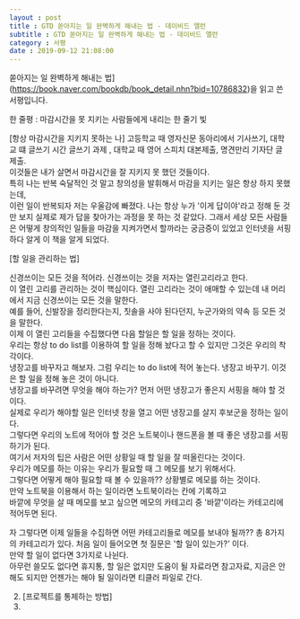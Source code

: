 ```yaml
---
layout : post
title : GTD 쏟아지는 일 완벽하게 해내는 법 - 데이비드 앨런
subtitle : GTD 쏟아지는 일 완벽하게 해내는 법 - 데이비드 앨런
category : 서평
date : 2019-09-12 21:08:00
---
```


쏟아지는 일 완벽하게 해내는 법](https://book.naver.com/bookdb/book_detail.nhn?bid=10786832)을 읽고 쓴 서평입니다.  

한 줄평 : 마감시간을 못 지키는 사람들에게 내리는 한 줄기 빛


\[항상 마감시간을 지키지 못하는 나\]
 고등학교 때 영자신문 동아리에서 기사쓰기, 대학교 떄 글쓰기 시간 글쓰기 과제 , 대학교 때 영어 스피치 대본제출, 명견만리 기자단 글 제출.  
이것들은 내가 살면서 마감시간을 잘 지키지 못 했던 것들이다.  
특히 나는 반복 숙달적인 것 말고 창의성을 발휘해서 마감을 지키는 일은 항상 하지 못했는데,  
이런 일이 반복되자 저는 우울감에 빠졌다.
나는 항상 누가 '이게 답이야'라고 정해 둔 것만 보지 실제로 제가 답을 찾아가는 과정을 못 하는 것 같았다.
그래서 세상 모든 사람들은 어떻게 창의적인 일들을 마감을 지켜가면서 할까라는 궁금증이 있었고 인터넷을 서핑하다 알게 이 책을 알게 되었다.

\[할 일을 관리하는 법\]

 신경쓰이는 모든 것을 적어라. 신경쓰이는 것을 저자는 열린고리라고 한다.  
 이 열린 고리를 관리하는 것이 핵심이다.
 열린 고리라는 것이 애매할 수 있는데 내 머리에서 지금 신경쓰이는 모든 것을 말한다.  
 예를 들어, 신발장을 정리한다는지, 칫솔을 사야 된다던지, 누군가와의 약속 등 모든 것을 말한다.  
 이제 이 열린 고리들을 수집했다면 다음 할일은 할 일을 정하는 것이다.  
 우리는 항상 to do list를 이용하여 할 일을 정해 놨다고 할 수 있지만 그것은 우리의 착각이다.  
 냉장고를 바꾸자고 해보자. 그럼 우리는 to do list에 적어 놓는다. 냉장고 바꾸기.
 이것은 할 일을 정해 놓은 것이 아니다.  
 냉장고를 바꾸려면 무엇을 해야 하는가? 먼저 어떤 냉장고가 좋은지 서핑을 해야 할 것이다.  
 실제로 우리가 해야할 일은 인터넷 창을 열고 어떤 냉장고를 살지 후보군을 정하는 일이다.  
 그렇다면 우리의 노트에 적어야 할 것은 노트북이나 핸드폰을 볼 때 좋은 냉장고를 서핑하기가 된다.  
 여기서 저자의 팁은 사람은 어떤 상황일 때 할 일을 잘 떠올린다는 것이다.  
 우리가 메모를 하는 이유는 우리가 필요할 때 그 메모를 보기 위해서다.  
 그렇다면 어떻게 해야 필요할 때 볼 수 있을까??
 상황별로 메모를 하는 것이다.  
 만약 노트북을 이용해서 하는 일이라면 노트북이라는 칸에 기록하고  
 바깥에 무엇을 살 때 메모를 보고 싶으면 메모의 카테고리 중 '바깥'이라는 카테고리에 적어두면 된다.  

  자 그렇다면 이제 일들을 수집하면 어떤 카테고리들로 메모를 보내야 될까??
총 8가지의 카테고리가 있다.
 처음 일이 들어오면 첫 질문은 '할 일이 있는가?' 이다.  
 만약 할 일이 없다면 3가지로 나뉜다.  
 아무런 쓸모도 없다면 휴지통, 할 일은 없지만 도움이 될 자료라면 참고자료, 지금은 안 해도 되지만 언젠가는 해야 될 일이라면 티클러 파일로 간다.  

2. [프로젝트를 통제하는 방법]
3.
